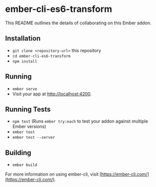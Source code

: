 # ember-cli-es6-transform

This README outlines the details of collaborating on this Ember addon.

## Installation

* `git clone <repository-url>` this repository
* `cd ember-cli-es6-transform`
* `npm install`

## Running

* `ember serve`
* Visit your app at [http://localhost:4200](http://localhost:4200).

## Running Tests

* `npm test` (Runs `ember try:each` to test your addon against multiple Ember versions)
* `ember test`
* `ember test --server`

## Building

* `ember build`

For more information on using ember-cli, visit [https://ember-cli.com/](https://ember-cli.com/).
